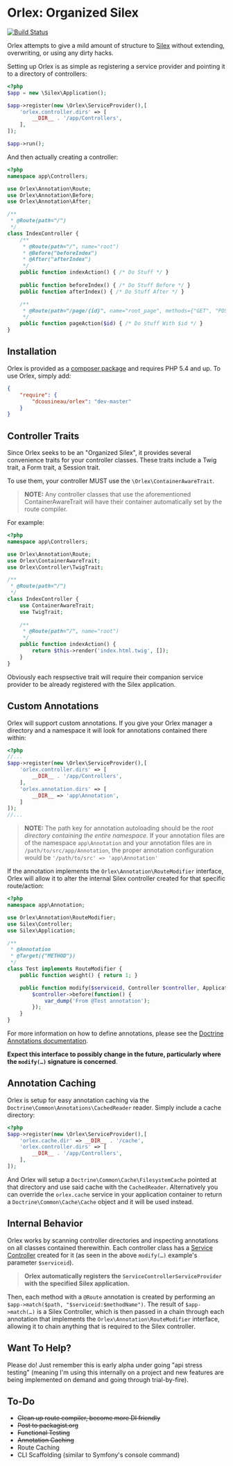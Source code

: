 Orlex: Organized Silex
===
[![Build Status](https://api.travis-ci.org/dcousineau/orlex.png?branch=master)](https://travis-ci.org/dcousineau/orlex)

Orlex attempts to give a mild amount of structure to [Silex](http://github.com/fabpot/Silex) without extending, overwriting, or using any dirty hacks.

Setting up Orlex is as simple as registering a service provider and pointing it to a directory of controllers:

```php
<?php
$app = new \Silex\Application();

$app->register(new \Orlex\ServiceProvider(),[
    'orlex.controller.dirs' => [
        __DIR__ . '/app/Controllers',
    ],
]);

$app->run();
```

And then actually creating a controller:

```php
<?php
namespace app\Controllers;

use Orlex\Annotation\Route;
use Orlex\Annotation\Before;
use Orlex\Annotation\After;

/**
 * @Route(path="/")
 */
class IndexController {
    /**
     * @Route(path="/", name="root")
     * @Before("beforeIndex")
     * @After("afterIndex")
     */
    public function indexAction() { /* Do Stuff */ }
    
    public function beforeIndex() { /* Do Stuff Before */ }
    public function afterIndex() { /* Do Stuff After */ }

    /**
     * @Route(path="/page/{id}", name="root_page", methods={"GET", "POST"})
     */
    public function pageAction($id) { /* Do Stuff With $id */ }
}
```

Installation
---

Orlex is provided as a [composer package](http://getcomposer.org/) and requires PHP 5.4 and up. To use Orlex, simply add:

```json
{
    "require": {
        "dcousineau/orlex": "dev-master"
    }
}
```

Controller Traits
---

Since Orlex seeks to be an "Organized Silex", it provides several convenience traits for your controller classes. These traits include a Twig trait, a Form trait, a Session trait.

To use them, your controller MUST use the `\Orlex\ContainerAwareTrait`. 

> **NOTE:** Any controller classes that use the aforementioned ContainerAwareTrait will have their container automatically set by the route compiler.

For example:

```php
<?php
namespace app\Controllers;

use Orlex\Annotation\Route;
use Orlex\ContainerAwareTrait;
use Orlex\Controller\TwigTrait;

/**
 * @Route(path="/")
 */
class IndexController {
    use ContainerAwareTrait;
    use TwigTrait;
    
    /**
     * @Route(path="/", name="root")
     */
    public function indexAction() {
        return $this->render('index.html.twig', []);
    }
}
```

Obviously each respsective trait will require their companion service provider to be already registered with the Silex application.

Custom Annotations
---

Orlex will support custom annotations. If you give your Orlex manager a directory and a namespace it will look for annotations contained there within:

```php
<?php
//...
$app->register(new \Orlex\ServiceProvider(),[
    'orlex.controller.dirs' => [
        __DIR__ . '/app/Controllers',
    ],
    'orlex.annotation.dirs' => [
        __DIR__ => 'app\Annotation',
    ]
]);
//...
```

> **NOTE:** The path key for annotation autoloading should be the *root directory containing the entire namespace*. If your annotation files are of the namespace `app\Annotation` and your annotation files are in `/path/to/src/app/Annotation`, the proper annotation configuration would be `'/path/to/src' => 'app\Annotation'`

If the annotation implements the `Orlex\Annotation\RouteModifier` interface, Orlex will allow it to alter the internal Silex controller created for that specific route/action:

```php
<?php
namespace app\Annotation;

use Orlex\Annotation\RouteModifier;
use Silex\Controller;
use Silex\Application;

/**
 * @Annotation
 * @Target({"METHOD"})
 */
class Test implements RouteModifier {
    public function weight() { return 1; }

    public function modify($serviceid, Controller $controller, Application $app, \ReflectionClass $class, \ReflectionMethod $method) {
        $controller->before(function() {
            var_dump('From @Test annotation');
        });
    }
}
```

For more information on how to define annotations, please see the [Doctrine Annotations documentation](http://docs.doctrine-project.org/projects/doctrine-common/en/latest/reference/annotations.html).

**Expect this interface to possibly change in the future, particularly where the `modify(…)` signature is concerned**.

Annotation Caching
---

Orlex is setup for easy annotation caching via the `Doctrine\Common\Annotations\CachedReader` reader. Simply include a cache directory:

```php
<?php
$app->register(new \Orlex\ServiceProvider(),[
    'orlex.cache.dir' => __DIR__ . '/cache',
    'orlex.controller.dirs' => [
        __DIR__ . '/app/Controllers',
    ],
]);
```

And Orlex will setup a `Doctrine\Common\Cache\FilesystemCache` pointed at that directory and use said cache with the `CachedReader`. Alternatively you can override the `orlex.cache` service in your application container to return a `Doctrine\Common\Cache\Cache` object and it will be used instead.

Internal Behavior
---

Orlex works by scanning controller directories and inspecting annotations on all classes contained therewithin. Each controller class has a [Service Controller](http://silex.sensiolabs.org/doc/providers/service_controller.html) created for it (as seen in the above `modify(…)` example's parameter `$serviceid`).

> **Orlex automatically registers the `ServiceControllerServiceProvider` with the specified Silex application.**

Then, each method with a `@Route` annotation is created by performing an `$app->match($path, "$serviceid:$methodName")`. The result of `$app->match(…)` is a Silex Controller, which is then passed in a chain through each annotation that implements the `Orlex\Annotation\RouteModifier` interface, allowing it to chain anything that is required to the Silex controller.

Want To Help?
---

Please do! Just remember this is early alpha under going "api stress testing" (meaning I'm using this internally on a project and new features are being implemented on demand and going through trial-by-fire).

To-Do
---

* ~~Clean up route compiler, become more DI friendly~~
* ~~Post to packagist.org~~
* ~~Functional Testing~~
* ~~Annotation Caching~~
* Route Caching
* CLI Scaffolding (similar to Symfony's console command)

